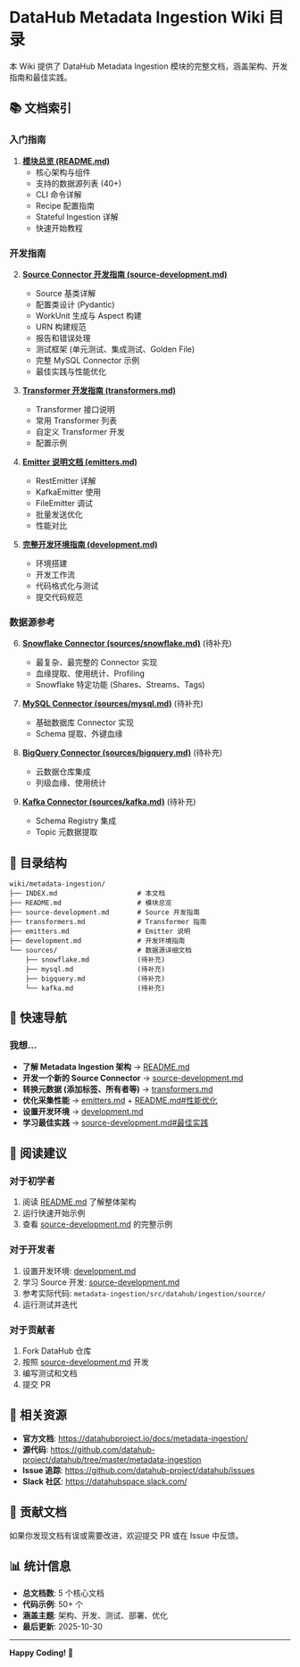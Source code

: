 # DataHub Metadata Ingestion Wiki 目录

本 Wiki 提供了 DataHub Metadata Ingestion 模块的完整文档，涵盖架构、开发指南和最佳实践。

## 📚 文档索引

### 入门指南

1. **[模块总览 (README.md)](./README.md)**
   - 核心架构与组件
   - 支持的数据源列表 (40+)
   - CLI 命令详解
   - Recipe 配置指南
   - Stateful Ingestion 详解
   - 快速开始教程

### 开发指南

2. **[Source Connector 开发指南 (source-development.md)](./source-development.md)**
   - Source 基类详解
   - 配置类设计 (Pydantic)
   - WorkUnit 生成与 Aspect 构建
   - URN 构建规范
   - 报告和错误处理
   - 测试框架 (单元测试、集成测试、Golden File)
   - 完整 MySQL Connector 示例
   - 最佳实践与性能优化

3. **[Transformer 开发指南 (transformers.md)](./transformers.md)**
   - Transformer 接口说明
   - 常用 Transformer 列表
   - 自定义 Transformer 开发
   - 配置示例

4. **[Emitter 说明文档 (emitters.md)](./emitters.md)**
   - RestEmitter 详解
   - KafkaEmitter 使用
   - FileEmitter 调试
   - 批量发送优化
   - 性能对比

5. **[完整开发环境指南 (development.md)](./development.md)**
   - 环境搭建
   - 开发工作流
   - 代码格式化与测试
   - 提交代码规范

### 数据源参考

6. **[Snowflake Connector (sources/snowflake.md)](./sources/snowflake.md)** (待补充)
   - 最复杂、最完整的 Connector 实现
   - 血缘提取、使用统计、Profiling
   - Snowflake 特定功能 (Shares、Streams、Tags)

7. **[MySQL Connector (sources/mysql.md)](./sources/mysql.md)** (待补充)
   - 基础数据库 Connector 实现
   - Schema 提取、外键血缘

8. **[BigQuery Connector (sources/bigquery.md)](./sources/bigquery.md)** (待补充)
   - 云数据仓库集成
   - 列级血缘、使用统计

9. **[Kafka Connector (sources/kafka.md)](./sources/kafka.md)** (待补充)
   - Schema Registry 集成
   - Topic 元数据提取

## 📂 目录结构

```
wiki/metadata-ingestion/
├── INDEX.md                    # 本文档
├── README.md                   # 模块总览
├── source-development.md       # Source 开发指南
├── transformers.md             # Transformer 指南
├── emitters.md                 # Emitter 说明
├── development.md              # 开发环境指南
└── sources/                    # 数据源详细文档
    ├── snowflake.md            (待补充)
    ├── mysql.md                (待补充)
    ├── bigquery.md             (待补充)
    └── kafka.md                (待补充)
```

## 🚀 快速导航

### 我想...

- **了解 Metadata Ingestion 架构** → [README.md](./README.md)
- **开发一个新的 Source Connector** → [source-development.md](./source-development.md)
- **转换元数据 (添加标签、所有者等)** → [transformers.md](./transformers.md)
- **优化采集性能** → [emitters.md](./emitters.md) + [README.md#性能优化](./README.md#性能优化)
- **设置开发环境** → [development.md](./development.md)
- **学习最佳实践** → [source-development.md#最佳实践](./source-development.md#最佳实践)

## 📖 阅读建议

### 对于初学者

1. 阅读 [README.md](./README.md) 了解整体架构
2. 运行快速开始示例
3. 查看 [source-development.md](./source-development.md) 的完整示例

### 对于开发者

1. 设置开发环境: [development.md](./development.md)
2. 学习 Source 开发: [source-development.md](./source-development.md)
3. 参考实际代码: `metadata-ingestion/src/datahub/ingestion/source/`
4. 运行测试并迭代

### 对于贡献者

1. Fork DataHub 仓库
2. 按照 [source-development.md](./source-development.md) 开发
3. 编写测试和文档
4. 提交 PR

## 🔧 相关资源

- **官方文档**: https://datahubproject.io/docs/metadata-ingestion/
- **源代码**: https://github.com/datahub-project/datahub/tree/master/metadata-ingestion
- **Issue 追踪**: https://github.com/datahub-project/datahub/issues
- **Slack 社区**: https://datahubspace.slack.com/

## 📝 贡献文档

如果你发现文档有误或需要改进，欢迎提交 PR 或在 Issue 中反馈。

## 📊 统计信息

- **总文档数**: 5 个核心文档
- **代码示例**: 50+ 个
- **涵盖主题**: 架构、开发、测试、部署、优化
- **最后更新**: 2025-10-30

---

**Happy Coding! 🎉**
